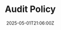 ---
title: Audit Policy
linkTitle: Audit Policy
date: '2025-05-01T21:06:00Z'
weight: 1
description: The Audit Policy establishes a framework for conducting various audits
  at Green Orbit Digital to ensure compliance, identify improvement areas, and protect
  assets. It outlines the audit process, types of audits, roles, responsibilities,
  and corrective actions to maintain operational transparency and effectiveness.
draft: false
ref: audit-policy
---